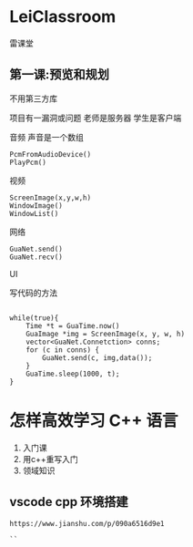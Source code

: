 # LeiClassroom
雷课堂
## 第一课:预览和规划
不用第三方库

项目有一漏洞或问题
    老师是服务器
    学生是客户端

音频
声音是一个数组

    PcmFromAudioDevice()
    PlayPcm()

视频

    ScreenImage(x,y,w,h)
    WindowImage()
    WindowList()

网络

    GuaNet.send()
    GuaNet.recv()

UI


写代码的方法

```

while(true){
    Time *t = GuaTime.now()
    GuaImage *img = ScreenImage(x, y, w, h)
    vector<GuaNet.Connetction> conns;
    for (c in conns) {
        GuaNet.send(c, img,data());
    }
    GuaTime.sleep(1000, t);
}
```

# 怎样高效学习 C++ 语言

1. 入门课
2. 用c++重写入门
3. 领域知识

## vscode cpp 环境搭建

```
https://www.jianshu.com/p/090a6516d9e1

``

